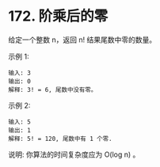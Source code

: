 # 172. 阶乘后的零

给定一个整数 n，返回 n! 结果尾数中零的数量。

示例 1:

    输入: 3
    输出: 0
    解释: 3! = 6, 尾数中没有零。
    
示例 2:

    输入: 5
    输出: 1
    解释: 5! = 120, 尾数中有 1 个零.

说明: 你算法的时间复杂度应为 O(log n) 。
